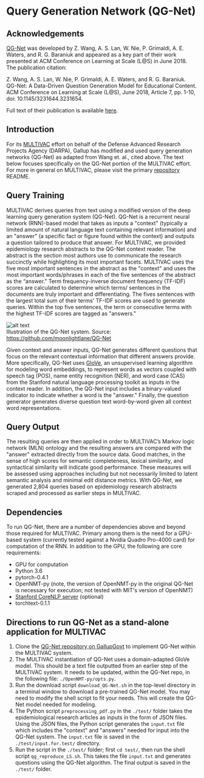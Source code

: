 # Query Generation Network (QG-Net)
## Acknowledgements
[QG-Net](https://github.com/moonlightlane/QG-Net) was developed by Z. Wang,
A. S. Lan, W. Nie, P. Grimaldi, A. E. Waters, and R. G. Baraniuk and appeared
as a key part of their work presented at ACM Conference on Learning at Scale
(L@S) in June 2018. The publication citation:

Z. Wang, A. S. Lan, W. Nie, P. Grimaldi, A. E. Waters, and R. G. Baraniuk. QG-Net: A Data-Driven Question Generation Model for Educational Content. ACM Conference on Learning at Scale (L@S), June 2018, Article 7, pp. 1-10, doi: 10.1145/3231644.3231654.

Full text of their publication is available [here](https://people.umass.edu/~andrewlan/papers/18l@s-qgen.pdf).

## Introduction
For its [MULTIVAC](https://github.com/GallupGovt/multivac) effort on behalf of
the Defense Advanced Research Projects Agency (DARPA), Gallup has modified and
used query generation networks (QG-Net) as adapted from Wang et. al., cited
above. The text below focuses specifically on the QG-Net portion of the
MULTIVAC effort. For more in general on MULTIVAC, please visit the primary
[repository](https://github.com/GallupGovt/multivac) README.

## Query Training
MULTIVAC derives queries from text using a modified version of the deep
learning query generation system (QG-Net). QG-Net is a recurrent neural network
(RNN)-based model that takes as inputs a "context" (typically a limited amount
of natural language text containing relevant information) and an "answer" (a
specific fact or figure found within the context) and outputs a question
tailored to produce that answer. For MULTIVAC, we provided epidemiology
research abstracts to the QG-Net context reader. The abstract is the section
most authors use to communicate the research succinctly while highlighting its
most important facets. MULTIVAC uses the five most important sentences in the
abstract as the "context" and uses the most important words/phrases in each of
the five sentences of the abstract as the “answer.” Term frequency-inverse
document frequency (TF-IDF) scores are calculated to determine which terms/
sentences in the documents are truly important and differentiating. The fives
sentences with the largest total sum of their terms' TF-IDF scores are used to
generate queries. Within the top five sentences, the term or consecutive terms
with the highest TF-IDF scores are tagged as "answers."

![alt text](https://github.com/GallupGovt/multivac/blob/master/images/qgnet.png 'QG-net schematic')
<br>Illustration of the QG-Net system. Source: https://github.com/moonlightlane/QG-Net

Given context and answer inputs, QG-Net generates different questions that
focus on the relevant contextual information that different answers provide.
More specifically, QG-Net uses [GloVe](https://nlp.stanford.edu/projects/glove/),
an unsupervised learning algorithm for modeling word embeddings, to represent
words as vectors coupled with speech tag (POS), name entity recognition (NER),
and word case (CAS) from the Stanford natural language processing toolkit as
inputs in the context reader. In addition, the QG-Net input includes a
binary-valued indicator to indicate whether a word is the "answer." Finally,
the question generator generates diverse question text word-by-word given all
context word representations.

## Query Output
The resulting queries are then applied in order to MULTIVAC’s Markov logic
network (MLN) ontology and the resulting answers are compared with the "answer"
extracted directly from the source data. Good matches, in the sense of high
scores for semantic completeness, lexical similarity, and syntactical
similarity will indicate good performance. These measures will be assessed
using approaches including but not necessarily limited to latent semantic
analysis and minimal edit distance metrics. With QG-Net, we generated 2,804
queries based on epidemiology research abstracts scraped and processed as
earlier steps in MULTIVAC.

## Dependencies
To run QG-Net, there are a number of dependencies above and beyond those required for MULTIVAC. Primary among them is the need for a GPU-based system (currently tested against a Nvidia Quadro Pro-4000 card) for computation of the RNN. In addition to the GPU, the following are core requirements:
- GPU for computation
- Python 3.6
- pytorch-0.4.1
- OpenNMT-py (note, the version of OpenNMT-py in the original QG-Net is necessary for execution; not tested with MIT's version of OpenNMT)
- [Stanford CoreNLP server](https://stanfordnlp.github.io/CoreNLP/#download) (optional)
- torchtext-0.1.1

## Directions to run QG-Net as a stand-alone application for MULTIVAC
1.  Clone the [QG-Net repository on GallupGovt](https://github.com/GallupGovt/qgnet) to implement QG-Net within the MULTIVAC system.
2.  The MULTIVAC instantiation of QG-Net uses a domain-adapted GloVe model. This should be a text file outputted from an earlier step of the MULTIVAC system. It needs to be updated, within the QG-Net repo, in the following file: `./OpenNMT-py/opts.py`.
3.  Run the download script `download_QG-Net.sh` in the top-level directory in a terminal window to download a pre-trained QG-Net model. You may need to modify the shell script to fit your needs. This will create the QG-Net model needed for modeling.
4. The Python script `preprocessing_pdf.py` in the `./test/` folder takes the epidemiological research articles as inputs in the form of JSON files. Using the JSON files, the Python script generates the `input.txt` file which includes the "context" and "answers" needed for input into the QG-Net system. The `input.txt` file is saved in the `./test/input.for.test/` directory.
4.  Run the script in the `./test/` folder; first `cd test/`, then run the shell script `qg_reproduce_LS.sh`. This takes the file `input.txt` and generates questions using the QG-Net algorithm. The final output is saved in the `./test/` folder.
